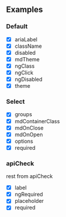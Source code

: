 ## Examples
### Default

- [x] ariaLabel
- [x] className
- [x] disabled
- [x] mdTheme
- [x] ngClass
- [x] ngClick
- [x] ngDisabled
- [x] theme

### Select

- [x] groups
- [x] mdContainerClass
- [x] mdOnClose
- [x] mdOnOpen
- [x] options
- [x] required

### apiCheck
rest from apiCheck
- [x] label
- [x] ngRequired
- [x] placeholder
- [x] required
